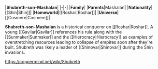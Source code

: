 |**Shubreth-son-Mashalan**|
|-|-|
|**Family**|
|**Parents**|Mashalan|
|**Nationality**|[[Shin\|Shin]]|
|**Homeworld**|[[Roshar\|Roshar]]|
|**Universe**|[[Cosmere\|Cosmere]]|

**Shubreth-son-Mashalan** is a historical conqueror on [[Roshar\|Roshar]].
A young [[Gavilar\|Gavilar]] references his rule along with the [[Sunmaker\|Sunmaker]] and the [[Hierocracy\|Hierocracy]] as examples of overstretching resources leading to collapse of empires soon after they're built. Shubreth was likely a leader of [[Shinovar\|Shinovar]] during the Shin invasions.



https://coppermind.net/wiki/Shubreth